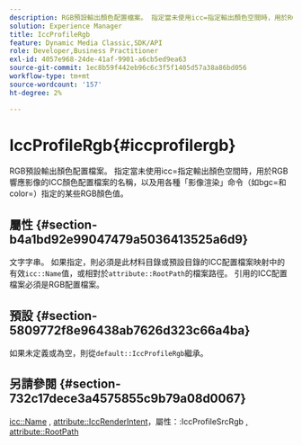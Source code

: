```yaml
---
description: RGB預設輸出顏色配置檔案。 指定當未使用icc=指定輸出顏色空間時，用於RGB響應影像的ICC顏色配置檔案的名稱，以及用各種「影像渲染」命令（如bgc=和color=）指定的某些RGB顏色值。
solution: Experience Manager
title: IccProfileRgb
feature: Dynamic Media Classic,SDK/API
role: Developer,Business Practitioner
exl-id: 4057e968-24de-41af-9901-a6cb5ed9ea63
source-git-commit: 1ec8b59f442eb96c6c3f5f1405d57a38a86bd056
workflow-type: tm+mt
source-wordcount: '157'
ht-degree: 2%

---
```


# IccProfileRgb{#iccprofilergb}

RGB預設輸出顏色配置檔案。 指定當未使用icc=指定輸出顏色空間時，用於RGB響應影像的ICC顏色配置檔案的名稱，以及用各種「影像渲染」命令（如bgc=和color=）指定的某些RGB顏色值。

## 屬性 {#section-b4a1bd92e99047479a5036413525a6d9}

文字字串。 如果指定，則必須是此材料目錄或預設目錄的ICC配置檔案映射中的有效`icc::Name`值，或相對於`attribute::RootPath`的檔案路徑。 引用的ICC配置檔案必須是RGB配置檔案。

## 預設 {#section-5809772f8e96438ab7626d323c66a4ba}

如果未定義或為空，則從`default::IccProfileRgb`繼承。

## 另請參閱 {#section-732c17dece3a4575855c9b79a08d0067}

[icc::Name](../../../../../ir-api/material-cat/image-rendering-api-ref/c-ir-material-catalog/c-ir-icc-profile-map-reference/r-ir-name-icc.md#reference-7a293ede360e433782575f8f6a562ac2) ,  [attribute::IccRenderIntent](../../../../../ir-api/material-cat/image-rendering-api-ref/c-ir-material-catalog/c-ir-attributes-reference/r-ir-iccrenderintent.md#reference-3b80b7a4c25545a593c5076f318b5c40)，屬性：:IccProfileSrcRgb [, ](../../../../../ir-api/material-cat/image-rendering-api-ref/c-ir-material-catalog/c-ir-attributes-reference/r-ir-iccprofilesrcrgb.md#reference-2fb0f7cfc6e74813b82cd98ae165bd49) [attribute::RootPath](../../../../../ir-api/material-cat/image-rendering-api-ref/c-ir-material-catalog/c-ir-attributes-reference/r-ir-rootpath.md#reference-a4d7c96b62e14fcbad1740c702f160f3)

